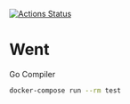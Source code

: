 [![Actions Status](https://github.com/nasjp/went/workflows/test/badge.svg)](https://github.com/nasjp/went/actions)

# Went

Go Compiler

```sh
docker-compose run --rm test
```
